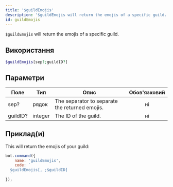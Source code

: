 ```yaml
---
title: '$guildEmojis'
description: '$guildEmojis will return the emojis of a specific guild.'
id: guildEmojis
---
```


`$guildEmojis` will return the emojis of a specific guild.

## Використання

```php
$guildEmojis[sep?;guildID?]
```

## Параметри

| Поле     | Тип     | Опис                                           | Обов'язковий |
| -------- | ------- | ---------------------------------------------- |:------------:|
| sep?     | рядок   | The separator to separate the returned emojis. |      ні      |
| guildID? | integer | The ID of the guild.                           |      ні      |

## Приклад(и)

This will return the emojis of your guild:

```javascript
bot.command({
    name: 'guildEmojis',
    code: `
  $guildEmojis[, ;$guildID]
  `
});
```
